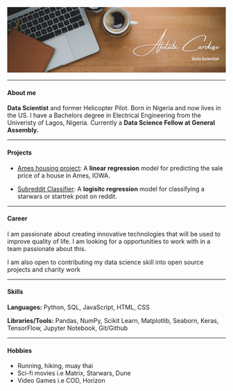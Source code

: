 
<img src = "images/Brown Wood Minimalist Profile LinkedIn Banner.png">
   
---
#### About me

**Data Scientist** and former Helicopter Pilot. Born in Nigeria and now lives in the US. I have a Bachelors degree in Electrical Engineering from the Univeristy of Lagos, Nigeria. 
Currently a **Data Science Fellow at General Assembly.** 

---
#### Projects

- [Ames housing project](https://github.com/CaptCardoso/Ames-Housing-Project): A **linear regression** model for predicting the sale price of a house in Ames, IOWA.

- [Subreddit Classifier](https://github.com/CaptCardoso/Subreddit-Classifier): A **logisitc regression** model for classifying a starwars or startrek post on reddit.

---
#### Career
I am passionate about creating innovative technologies that will be used to improve quality of life. I am looking for a opportunities to work with in a team passionate about this.

I am also open to contributing my data science skill into open source projects and charity work

---
#### Skills
**Languages:** Python, SQL, JavaScript, HTML, CSS

**Libraries/Tools:** Pandas, NumPy, Scikit Learn, Matplotlib, Seaborn, Keras, TensorFlow, Jupyter Notebook, Git/Github

---
#### Hobbies

- Running, hiking, muay thai
- Sci-fi movies i.e Matrix, Starwars, Dune
- Video Games i.e COD, Horizon  




